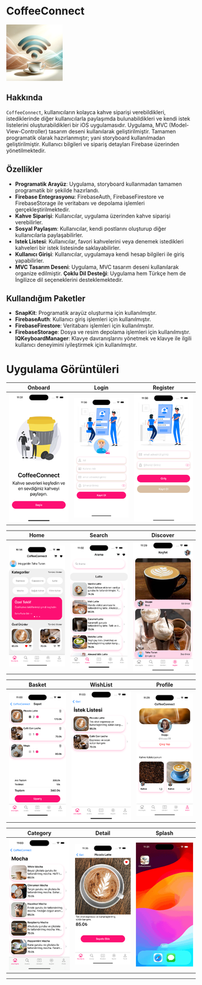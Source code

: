# CoffeeConnect

<img src="Images/logo.png" width="150">

## Hakkında

`CoffeeConnect`, kullanıcıların kolayca kahve siparişi verebildikleri, istediklerinde diğer kullanıcılarla paylaşımda bulunabildikleri ve kendi istek listelerini oluşturabildikleri bir iOS uygulamasıdır. Uygulama, MVC (Model-View-Controller) tasarım deseni kullanılarak geliştirilmiştir. Tamamen programatik olarak hazırlanmıştır; yani storyboard kullanılmadan geliştirilmiştir. Kullanıcı bilgileri ve sipariş detayları Firebase üzerinden yönetilmektedir.

## Özellikler

- **Programatik Arayüz**: Uygulama, storyboard kullanmadan tamamen programatik bir şekilde hazırlandı.
- **Firebase Entegrasyonu**: FirebaseAuth, FirebaseFirestore ve FirebaseStorage ile veritabanı ve depolama işlemleri gerçekleştirilmektedir.
- **Kahve Siparişi**: Kullanıcılar, uygulama üzerinden kahve siparişi verebilirler.
- **Sosyal Paylaşım**: Kullanıcılar, kendi postlarını oluşturup diğer kullanıcılarla paylaşabilirler.
- **Istek Listesi**: Kullanıcılar, favori kahvelerini veya denemek istedikleri kahveleri bir istek listesinde saklayabilirler.
- **Kullanıcı Girişi**: Kullanıcılar, uygulamaya kendi hesap bilgileri ile giriş yapabilirler.
- **MVC Tasarım Deseni**: Uygulama, MVC tasarım deseni kullanılarak organize edilmiştir.
**Çoklu Dil Desteği**: Uygulama hem Türkçe hem de İngilizce dil seçeneklerini desteklemektedir.

## Kullandığım Paketler

- **SnapKit**: Programatik arayüz oluşturma için kullanılmıştır.
- **FirebaseAuth**: Kullanıcı giriş işlemleri için kullanılmıştır.
- **FirebaseFirestore**: Veritabanı işlemleri için kullanılmıştır.
- **FirebaseStorage**: Dosya ve resim depolama işlemleri için kullanılmıştır.
**IQKeyboardManager**: Klavye davranışlarını yönetmek ve klavye ile ilgili kullanıcı deneyimini iyileştirmek için kullanılmıştır.

# Uygulama Görüntüleri

| Onboard | Login | Register |
|-------------------|-------------------|-------------------|
| <img src="Images/onboard.png" width="300"> | <img src="Images/register.png" width="300"> | <img src="Images/login.png" width="300"> |

| Home | Search | Discover |
|-------------------|-------------------|-------------------|
| <img src="Images/home.png" width="300"> | <img src="Images/search.png" width="300"> | <img src="Images/discover.png" width="300"> |

| Basket | WishList | Profile |
|-------------------|-------------------|-------------------|
| <img src="Images/basket.png" width="300"> | <img src="Images/wishList.png" width="300"> | <img src="Images/profile.png" width="300"> |

| Category | Detail | Splash |
|-------------------|-------------------|-------------------|
| <img src="Images/category.png" width="300"> | <img src="Images/detail.png" width="300"> | <img src="Images/splash.gif" width="300"> |

<hr>

